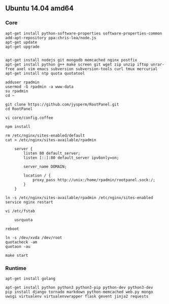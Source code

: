 ## Ubuntu 14.04 amd64
### Core

    apt-get install python-software-properties software-properties-common
    add-apt-repository ppa:chris-lea/node.js
    apt-get update
    apt-get upgrade


    apt-get install nodejs git mongodb memcached nginx postfix
    apt-get install python g++ make screen git wget zip unzip iftop unrar-free axel vim emacs subversion subversion-tools curl tmux mercurial
    apt-get install ntp quota quotatool

    adduser rpadmin
    usermod -G rpadmin -a www-data
    su rpadmin
    cd ~

    git clone https://github.com/jysperm/RootPanel.git
    cd RootPanel

    vi core/config.coffee

    npm install

    rm /etc/nginx/sites-enabled/default
    cat > /etc/nginx/sites-available/rpadmin

        server {
            listen 80 default_server;
            listen [::]:80 default_server ipv6only=on;

            server_name DOMAIN;

            location / {
                proxy_pass http://unix:/home/rpadmin/rootpanel.sock:/;
            }
        }

    ln -s /etc/nginx/sites-available/rpadmin /etc/nginx/sites-enabled
    service nginx restart

    vi /etc/fstab

        usrquota

    reboot

    ln -s /dev/xvda /dev/root
    quotacheck -am
    quotaon -au

    make start

### Runtime

    apt-get install golang  

    apt-get install python python3 python3-pip python-dev python3-dev
    pip install django tornado markdown python-memcached web.py mongo uwsgi virtualenv virtualenvwrapper flask gevent jinja2 requests
